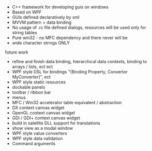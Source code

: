 - C++ framework for developing guis on windows
- Based on WPF
- GUIs defined declaratively by xml
- MVVM pattern + data binding
- No usage of .rc file defined dialogs, resources will be used only for string tables
- Pure win32 - no MFC dependency and there never will be
- wide character strings ONLY

future work
- refine and finish data binding, hierarchical data contexts, binding to arrays / lists, ect ect
- WPF style DSL for bindings "{Binding Property, Convertor MyConverter}", ect
- WPF style static resources
- dockable panels
- toolbar / ribbon bar
- menus
- MFC / Win32 accelerator table equivalent / abstraction
- DX context canvas widget
- OpenGL context canvas widget
- GDI / GDI+ context canvas widget
- build in satellite DLL support for translations
- show view as a modal window
- WPF style value converters
- WPF style data validation
- Command arguments
